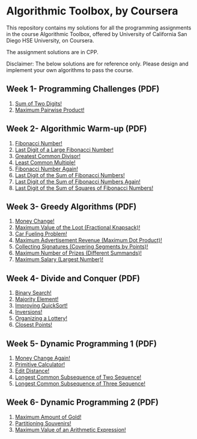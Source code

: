 # Algorithmic Toolbox, by Coursera

This repository contains my solutions for all the programming assignments in the course Algorithmic Toolbox, offered by University of California San Diego
HSE University, on Coursera.

The assignment solutions are in CPP.

Disclaimer: The below solutions are for reference only. Please design and implement your own algorithms to pass the course.


## Week 1- Programming Challenges (PDF)

1. [Sum of Two Digits!](https://github.com/paul-killer/Algorithmic-Toolbox-by-Coursera/blob/main/Assignment%20Solutions/week1_programming_challenges/1_sum_of_two_digits.cpp)
2. [Maximum Pairwise Product!](https://github.com/paul-killer/Algorithmic-Toolbox-by-Coursera/blob/main/Assignment%20Solutions/week1_programming_challenges/2_max_pairwise_product.cpp)


## Week 2- Algorithmic Warm-up (PDF)

1. [Fibonacci Number!](https://github.com/paul-killer/Algorithmic-Toolbox-by-Coursera/blob/main/Assignment%20Solutions/week2_algorithmic_warmup/1_fibonacci_number.cpp)
1. [Last Digit of a Large Fibonacci Number!](https://github.com/paul-killer/Algorithmic-Toolbox-by-Coursera/blob/main/Assignment%20Solutions/week2_algorithmic_warmup/2_last_digit_of_fibonacci_number.cpp)
1. [Greatest Common Divisor!](https://github.com/paul-killer/Algorithmic-Toolbox-by-Coursera/blob/main/Assignment%20Solutions/week2_algorithmic_warmup/3_greatest_common_divisor.cpp)
1. [Least Common Multiple!](https://github.com/paul-killer/Algorithmic-Toolbox-by-Coursera/blob/main/Assignment%20Solutions/week2_algorithmic_warmup/4_least_common_multiple.cpp)
1. [Fibonacci Number Again!](https://github.com/paul-killer/Algorithmic-Toolbox-by-Coursera/blob/main/Assignment%20Solutions/week2_algorithmic_warmup/5_fibonacci_number_again.cpp)
1. [Last Digit of the Sum of Fibonacci Numbers!](https://github.com/paul-killer/Algorithmic-Toolbox-by-Coursera/blob/main/Assignment%20Solutions/week2_algorithmic_warmup/6_last_digit_of_the_sum_of_fibonacci_numbers.cpp)
1. [Last Digit of the Sum of Fibonacci Numbers Again!](https://github.com/paul-killer/Algorithmic-Toolbox-by-Coursera/blob/main/Assignment%20Solutions/week2_algorithmic_warmup/7_last_digit_of_the_sum_of_fibonacci_numbers_again.cpp)
1. [Last Digit of the Sum of Squares of Fibonacci Numbers!](https://github.com/paul-killer/Algorithmic-Toolbox-by-Coursera/blob/main/Assignment%20Solutions/week2_algorithmic_warmup/8_last_digit_of_the_sum_of_squares_of_fibonacci_numbers.cpp)


## Week 3- Greedy Algorithms (PDF)

1. [Money Change!](https://github.com/paul-killer/Algorithmic-Toolbox-by-Coursera/blob/main/Assignment%20Solutions/week3_greedy_algorithms/1_money_change.cpp)
3. [Maximum Value of the Loot (Fractional Knapsack)!](https://github.com/paul-killer/Algorithmic-Toolbox-by-Coursera/blob/main/Assignment%20Solutions/week3_greedy_algorithms/2_maximum_value_of_the_loot.cpp)
4. [Car Fueling Problem!](https://github.com/paul-killer/Algorithmic-Toolbox-by-Coursera/blob/main/Assignment%20Solutions/week3_greedy_algorithms/3_car_fueling.cpp)
5. [Maximum Advertisement Revenue (Maximum Dot Product)!](https://github.com/paul-killer/Algorithmic-Toolbox-by-Coursera/blob/main/Assignment%20Solutions/week3_greedy_algorithms/4_maximum_advertisement_revenue.cpp)
6. [Collecting Signatures (Covering Segments by Points)!](https://github.com/paul-killer/Algorithmic-Toolbox-by-Coursera/blob/main/Assignment%20Solutions/week3_greedy_algorithms/5_collecting_signatures.cpp)
7. [Maximum Number of Prizes (Different Summands)!](https://github.com/paul-killer/Algorithmic-Toolbox-by-Coursera/blob/main/Assignment%20Solutions/week3_greedy_algorithms/6_maximum_number_of_prizes.cpp)
8. [Maximum Salary (Largest Number)!](https://github.com/paul-killer/Algorithmic-Toolbox-by-Coursera/blob/main/Assignment%20Solutions/week3_greedy_algorithms/7_maximum_salary.cpp)


## Week 4- Divide and Conquer (PDF)

1. [Binary Search!](https://github.com/paul-killer/Algorithmic-Toolbox-by-Coursera/blob/main/Assignment%20Solutions/week4_divide_and_conquer/1_binary_search.cpp)
1. [Majority Element!](https://github.com/paul-killer/Algorithmic-Toolbox-by-Coursera/blob/main/Assignment%20Solutions/week4_divide_and_conquer/2_majority_element.cpp)
1. [Improving QuickSort!](https://github.com/paul-killer/Algorithmic-Toolbox-by-Coursera/blob/main/Assignment%20Solutions/week4_divide_and_conquer/3_improving_quicksort.cpp)
1. [Inversions!](https://github.com/paul-killer/Algorithmic-Toolbox-by-Coursera/blob/main/Assignment%20Solutions/week4_divide_and_conquer/4_number_of_inversions.cpp)
1. [Organizing a Lottery!](https://github.com/paul-killer/Algorithmic-Toolbox-by-Coursera/blob/main/Assignment%20Solutions/week4_divide_and_conquer/5_organizing_a_lottery.cpp)
1. [Closest Points!](https://github.com/paul-killer/Algorithmic-Toolbox-by-Coursera/blob/main/Assignment%20Solutions/week4_divide_and_conquer/6_closest_points.cpp)


## Week 5- Dynamic Programming 1 (PDF)

1. [Money Change Again!](https://github.com/paul-killer/Algorithmic-Toolbox-by-Coursera/blob/main/Assignment%20Solutions/week5_dynamic_programming1/1_money_change_again.cpp)
1. [Primitive Calculator!](https://github.com/paul-killer/Algorithmic-Toolbox-by-Coursera/blob/main/Assignment%20Solutions/week5_dynamic_programming1/2_primitive_calculator.cpp)
1. [Edit Distance!](https://github.com/paul-killer/Algorithmic-Toolbox-by-Coursera/blob/main/Assignment%20Solutions/week5_dynamic_programming1/3_edit_distance.cpp)
1. [Longest Common Subsequence of Two Sequence!](https://github.com/paul-killer/Algorithmic-Toolbox-by-Coursera/blob/main/Assignment%20Solutions/week5_dynamic_programming1/4_longest_common_subsequence_of_two_sequences.cpp)
1. [Longest Common Subsequence of Three Sequence!](https://github.com/paul-killer/Algorithmic-Toolbox-by-Coursera/blob/main/Assignment%20Solutions/week5_dynamic_programming1/5_longest_common_subsequence_of_three_sequences.cpp)


## Week 6- Dynamic Programming 2 (PDF)

1. [Maximum Amount of Gold!](https://github.com/paul-killer/Algorithmic-Toolbox-by-Coursera/blob/main/Assignment%20Solutions/week6_dynamic_programming2/1_maximum_amount_of_gold.cpp)
1. [Partitioning Souvenirs!](https://github.com/paul-killer/Algorithmic-Toolbox-by-Coursera/blob/main/Assignment%20Solutions/week6_dynamic_programming2/2_partitioning_souvenirs.cpp)
1. [Maximum Value of an Arithmetic Expression!](https://github.com/paul-killer/Algorithmic-Toolbox-by-Coursera/blob/main/Assignment%20Solutions/week6_dynamic_programming2/3_maximum_value_of_an_arithmetic_expression.cpp)
